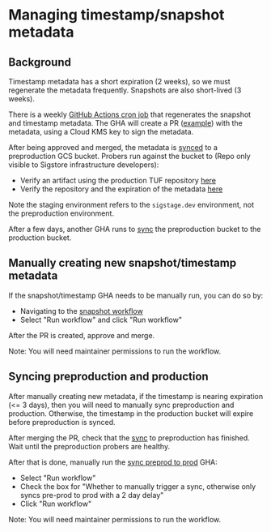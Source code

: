 # Managing timestamp/snapshot metadata

## Background

Timestamp metadata has a short expiration (2 weeks), so we must regenerate the metadata frequently. Snapshots are also short-lived (3 weeks).

There is a weekly [GitHub Actions cron job](https://github.com/sigstore/root-signing/blob/main/.github/workflows/stable-snapshot-timestamp.yml)
that regenerates the snapshot and timestamp metadata. The GHA will create a PR ([example](https://github.com/sigstore/root-signing/pull/543))
with the metadata, using a Cloud KMS key to sign the metadata.

After being approved and merged, the metadata is [synced](../.github/workflows/sync-main-to-preprod.yml)
to a preproduction GCS bucket. Probers run against the bucket to (Repo only visible to Sigstore infrastructure developers):

* Verify an artifact using the production TUF repository [here](https://github.com/sigstore/public-good-instance/blob/main/.github/workflows/reusable-prober.yml#L220-L249)
* Verify the repository and the expiration of the metadata [here](https://github.com/sigstore/public-good-instance/blob/main/.github/workflows/reusable-prober.yml#L134-L156)

Note the staging environment refers to the `sigstage.dev` environment, not the preproduction environment.

After a few days, another GHA runs to [sync](../.github/workflows/sync-preprod-to-prod.yml)
the preproduction bucket to the production bucket.

## Manually creating new snapshot/timestamp metadata

If the snapshot/timestamp GHA needs to be manually run, you can do so by:

* Navigating to the [snapshot workflow](https://github.com/sigstore/root-signing/actions/workflows/stable-snapshot-timestamp.yml)
* Select "Run workflow" and click "Run workflow"

After the PR is created, approve and merge.

Note: You will need maintainer permissions to run the workflow.

## Syncing preproduction and production

After manually creating new metadata, if the timestamp is nearing expiration (<= 3 days), then you will need to manually sync preproduction and production.
Otherwise, the timestamp in the production bucket will expire before preproduction is synced.

After merging the PR, check that the [sync](https://github.com/sigstore/root-signing/actions/workflows/sync.yml) to preproduction has finished.
Wait until the preproduction probers are healthy.

After that is done, manually run the [sync preprod to prod](https://github.com/sigstore/root-signing/actions/workflows/sync_to_prod.yml)
GHA:

* Select "Run workflow"
* Check the box for "Whether to manually trigger a sync, otherwise only syncs pre-prod to prod with a 2 day delay"
* Click "Run workflow" 

Note: You will need maintainer permissions to run the workflow.
